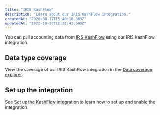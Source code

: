 ```yaml
---
title: "IRIS KashFlow"
description: "Learn about our IRIS KashFlow integration."
createdAt: "2020-08-17T15:40:18.860Z"
updatedAt: "2022-10-20T12:32:43.608Z"
---
```


You can pull accounting data from <a className="external" href="https://www.kashflow.com/" target="_blank">IRIS KashFlow</a> using our IRIS KashFlow integration.

## Data type coverage

View the coverage of our IRIS KashFlow integration in the <a className="external" href="https://knowledge.codat.io/supported-features/accounting?view=tab-by-integration&integrationKey=wvzu" target="_blank">Data coverage explorer</a>.

## Set up the integration

See [Set up the KashFlow integration](https://docs.codat.io/docs/accounting-kashflow-setup) to learn how to set up and enable the integration.
